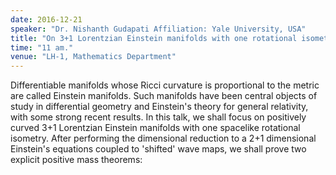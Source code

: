 ```yaml
---
date: 2016-12-21
speaker: "Dr. Nishanth Gudapati Affiliation: Yale University, USA"
title: "On 3+1 Lorentzian Einstein manifolds with one rotational isometry."
time: "11 am." 
venue: "LH-1, Mathematics Department"
---
```

Differentiable manifolds whose Ricci curvature is proportional to the metric are called Einstein manifolds. Such manifolds have been central objects of study in differential geometry and Einstein's theory for general relativity, with some strong recent results. In this talk, we shall focus on positively curved 3+1 Lorentzian Einstein manifolds with one spacelike rotational isometry. After performing the dimensional reduction to a 2+1 dimensional Einstein's equations coupled to 'shifted' wave maps, we shall prove two explicit positive mass theorems:

